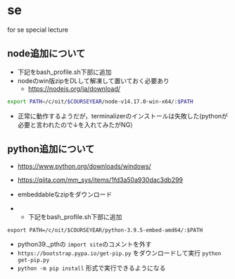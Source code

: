 # se
for se special lecture


## node追加について
- 下記をbash_profile.sh下部に追加
- nodeのwin版zipをDLして解凍して置いておく必要あり
  - https://nodejs.org/ja/download/
```bash
export PATH=/c/oit/$COURSEYEAR/node-v14.17.0-win-x64/:$PATH

```
- 正常に動作するようだが，terminalizerのインストールは失敗した(pythonが必要と言われたので↓を入れてみたがNG）

## python追加について
- https://www.python.org/downloads/windows/
- https://qiita.com/mm_sys/items/1fd3a50a930dac3db299
- embeddableなzipをダウンロード

- - 下記をbash_profile.sh下部に追加
```
export PATH=/c/oit/$COURSEYEAR/python-3.9.5-embed-amd64/:$PATH

```
- python39._pthの `import site`のコメントを外す
- `https://bootstrap.pypa.io/get-pip.py` をダウンロードして実行 `python get-pip.py` 
- `python -m pip install` 形式で実行できるようになる